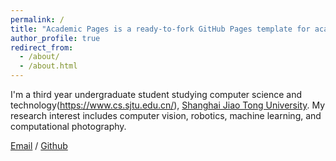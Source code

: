 ```yaml
---
permalink: /
title: "Academic Pages is a ready-to-fork GitHub Pages template for academic personal websites"
author_profile: true
redirect_from: 
  - /about/
  - /about.html
---
```


I'm a third year undergraduate student studying computer science and technology(https://www.cs.sjtu.edu.cn/), [Shanghai Jiao Tong University](https://www.sjtu.edu.cn/). My research interest includes computer vision, robotics, machine learning, and computational photography.

<!-- You can find my CV here: [XX's Curriculum Vitae](../assets/Curriculum_Vitae.pdf).-->


[Email](whitefork@sjtu.edu.cn) / [Github](https://github.com/hitefork) 
